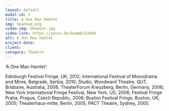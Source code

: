 ```yaml
---
layout: default
modal-id: 5
title: A One Man Hamlet
img: 5manham.png
video-img: Dhamlet.jpg
video-link: https://youtu.be/bwAmEnZzKm8
alt: A One Man Hamlet
project-date: 
client:
category: Theatre
---
```


‘A One Man Hamlet’: 

Edinburgh Festival Fringe, UK, 2012;
International Festival of Monodrama and Mime, Belgrade, Serbia, 2010;
Studio, Woodward Theatre, QUT, Brisbane, Australia, 2008;
TheaterForum Kreuzberg, Berlin, Germany, 2006;
New York International Fringe Festival, New York, US, 2006;
Festival Fringe Praha, Prague, Czech Republic, 2006;
Buxton Festival Fringe, Buxton, UK, 2005;
Theaterhaus-mitte, Berlin, 2005;
PACT Theatre, Sydney, 2005.
